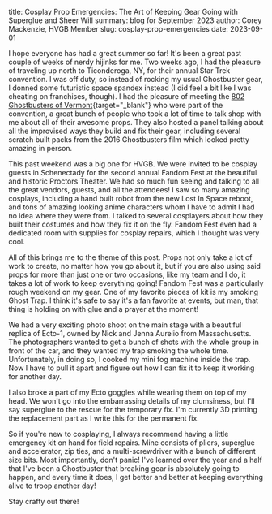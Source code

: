 title: Cosplay Prop Emergencies: The Art of Keeping Gear Going with Superglue and Sheer Will
summary: blog for September 2023
author: Corey Mackenzie, HVGB Member
slug: cosplay-prop-emergencies
date: 2023-09-01

I hope everyone has had a great summer so far! It's been a great past couple of weeks of nerdy hijinks for me. Two weeks ago, I had the pleasure of traveling up north to Ticonderoga, NY, for their annual Star Trek convention. I was off duty, so instead of rocking my usual Ghostbuster gear, I donned some futuristic space spandex instead (I did feel a bit like I was cheating on franchises, though). I had the pleasure of meeting the [802 Ghostbusters of Vermont](https://www.facebook.com/groups/802Ghostbusters/){target="_blank"} who were part of the convention, a great bunch of people who took a lot of time to talk shop with me about all of their awesome props. They also hosted a panel talking about all the improvised ways they build and fix their gear, including several scratch built packs from the 2016 Ghostbusters film which looked pretty amazing in person.

This past weekend was a big one for HVGB. We were invited to be cosplay guests in Schenectady for the second annual Fandom Fest at the beautiful and historic Proctors Theater. We had so much fun seeing and talking to all the great vendors, guests, and all the attendees! I saw so many amazing cosplays, including a hand built robot from the new Lost In Space reboot, and tons of amazing looking anime characters whom I have to admit I had no idea where they were from. I talked to several cosplayers about how they built their costumes and how they fix it on the fly. Fandom Fest even had a dedicated room with supplies for cosplay repairs, which I thought was very cool.

All of this brings me to the theme of this post. Props not only take a lot of work to create, no matter how you go about it, but if you are also using said props for more than just one or two occasions, like my team and I do, it takes a lot of work to keep everything going! Fandom Fest was a particularly rough weekend on my gear. One of my favorite pieces of kit is my smoking Ghost Trap. I think it's safe to say it's a fan favorite at events, but man, that thing is holding on with glue and a prayer at the moment!

We had a very exciting photo shoot on the main stage with a beautiful replica of Ecto-1, owned by Nick and Jenna Aurelio from Massachusetts. The photographers wanted to get a bunch of shots with the whole group in front of the car, and they wanted my trap smoking the whole time. Unfortunately, in doing so, I cooked my mini fog machine inside the trap. Now I have to pull it apart and figure out how I can fix it to keep it working for another day.

I also broke a part of my Ecto goggles while wearing them on top of my head. We won't go into the embarrassing details of my clumsiness, but I'll say superglue to the rescue for the temporary fix. I'm currently 3D printing the replacement part as I write this for the permanent fix.

So if you're new to cosplaying, I always recommend having a little emergency kit on hand for field repairs. Mine consists of pliers, superglue and accelerator, zip ties, and a multi-screwdriver with a bunch of different size bits. Most importantly, don't panic! I've learned over the year and a half that I've been a Ghostbuster that breaking gear is absolutely going to happen, and every time it does, I get better and better at keeping everything alive to troop another day!

Stay crafty out there!
